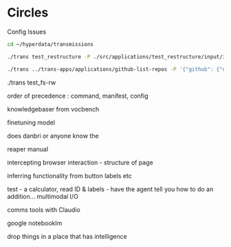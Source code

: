 # Circles

Config Issues

```sh
cd ~/hyperdata/transmissions

./trans test_restructure -P ./src/applications/test_restructure/input/input-01.json

./trans ../trans-apps/applications/github-list-repos -P '{"github": {"name":"danja"}}'
```

./trans test_fs-rw

order of precedence : command, manifest, config

knowledgebaser from vocbench

finetuning model

does danbri or anyone know the

reaper manual

intercepting browser interaction - structure of page

inferring functionality from button labels etc

test - a calculator, read ID & labels - have the agent tell you how to do an addition...
multimodal I/O

comms tools with Claudio

google notebooklm

drop things in a place that has intelligence
